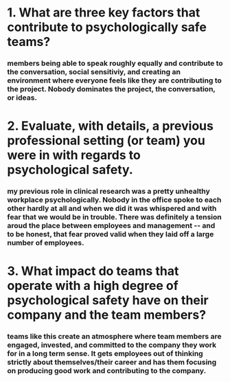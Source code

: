# 1. What are three key factors that contribute to psychologically safe teams?

### members being able to speak roughly equally and contribute to the conversation, social sensitiviy, and creating an environment where everyone feels like they are contributing to the project. Nobody dominates the project, the conversation, or ideas. 

# 2. Evaluate, with details, a previous professional setting (or team) you were in with regards to psychological safety.

### my previous role in clinical research was a pretty unhealthy workplace psychologically. Nobody in the office spoke to each other hardly at all and when we did it was whispered and with fear that we would be in trouble. There was definitely a tension aroud the place between employees and management -- and to be honest, that fear proved valid when they laid off a large number of employees.

# 3. What impact do teams that operate with a high degree of psychological safety have on their company and the team members?

### teams like this create an atmosphere where team members are engaged, invested, and committed to the company they work for in a long term sense. It gets employees out of thinking strictly about themselves/their career and has them focusing on producing good work and contributing to the company.